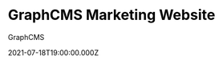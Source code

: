 ---
title: GraphCMS Marketing Website
github: https://github.com/GraphCMS/reference-marketing-website
demo: https://marketing-websites.withheadlesscms.com/
author: GraphCMS
ssg:
  - Next
cms:
  - GraphCMS
css:
  - Tailwind
date: 2021-07-18T19:00:00.000Z
description: Next.js starter for creating a SaaS Marketing Website with GraphCMS
category:
  - Business
publish_date: '2020-05-26T10:38:33Z'
update_date: '2022-07-14T11:41:19Z'
github_star: 87
github_fork: 38
draft: false
---